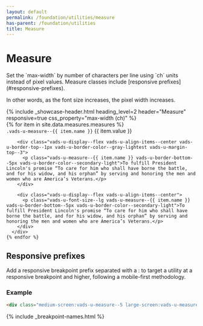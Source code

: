 ```yaml
---
layout: default
permalink: /foundation/utilities/measure
has-parent: /foundation/utilities
title: Measure
---
```


# Measure

<div class="va-introtext" markdown="1">
Set the `max-width` by number of characters per line using `ch` units instead of pixel values. Measure classes include [responsive prefixes](#responsive-prefixes).
</div>

In other words, as the font size increases, the pixel width increases.


<div class="site-showcase">
  {%
    include _showcase-header.html
    heading_level=2
    header="Measure"
    responsive=true
    css_property="max-width (ch)"
  %}
  <div class="vads-l-row">
    {% for item in site.data.measures.measures %}
      <div class="site-showcase__col vads-l-col--12 {% if forloop.index == 1 %}vads-u-border-top--0{% endif %}">
        <div class="vads-u-display--flex vads-u-justify-content--space-between">
          <code class="code">.vads-u-measure--{{ item.name }}</code>
          <span class="site-utility-value">{{ item.value }}</span>
        </div>

        <div class="vads-u-display--flex vads-u-align-items--center vads-u-border-top--1px vads-u-border-color--gray-lightest vads-u-margin-top--3">
          <p class="vads-u-measure--{{ item.name }} vads-u-border-bottom--5px vads-u-border-color--secondary-light">To fulfill President Lincoln's promise “To care for him who shall have borne the battle, and for his widow, and his orphan” by serving and honoring the men and women who are America’s Veterans.</p>
        </div>

        <div class="vads-u-display--flex vads-u-align-items--center">
          <p class="vads-u-font-size--lg vads-u-measure--{{ item.name }} vads-u-border-bottom--5px vads-u-border-color--secondary-light">To fulfill President Lincoln's promise “To care for him who shall have borne the battle, and for his widow, and his orphan” by serving and honoring the men and women who are America’s Veterans.</p>
        </div>
      </div>
    {% endfor %}
  </div>
</div>

## Responsive prefixes

Add a responsive breakpoint prefix separated with a : to target a utility at a responsive breakpoint and higher, following a mobile-first methodology.

### Example

```html
<div class="medium-screen:vads-u-measure--5 large-screen:vads-u-measure--1">
```
{% include _breakpoint-names.html %}